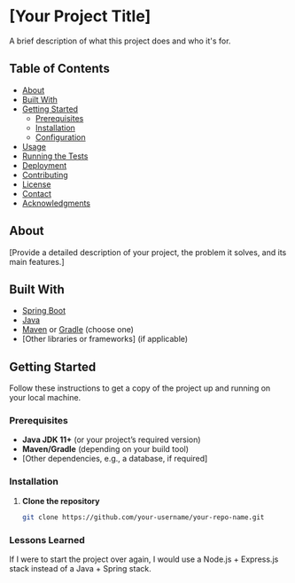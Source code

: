 # [Your Project Title]

A brief description of what this project does and who it's for.

## Table of Contents

- [About](#about)
- [Built With](#built-with)
- [Getting Started](#getting-started)
  - [Prerequisites](#prerequisites)
  - [Installation](#installation)
  - [Configuration](#configuration)
- [Usage](#usage)
- [Running the Tests](#running-the-tests)
- [Deployment](#deployment)
- [Contributing](#contributing)
- [License](#license)
- [Contact](#contact)
- [Acknowledgments](#acknowledgments)

## About

[Provide a detailed description of your project, the problem it solves, and its main features.]

## Built With

- [Spring Boot](https://spring.io/projects/spring-boot)
- [Java](https://www.oracle.com/java/)
- [Maven](https://maven.apache.org/) or [Gradle](https://gradle.org/) (choose one)
- [Other libraries or frameworks] (if applicable)

## Getting Started

Follow these instructions to get a copy of the project up and running on your local machine.

### Prerequisites

- **Java JDK 11+** (or your project’s required version)
- **Maven/Gradle** (depending on your build tool)
- [Other dependencies, e.g., a database, if required]

### Installation

1. **Clone the repository**

   ```bash
   git clone https://github.com/your-username/your-repo-name.git

### Lessons Learned

If I were to start the project over again, I would use a Node.js + Express.js stack 
instead of a Java + Spring stack.